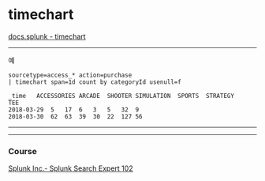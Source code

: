 # timechart

[docs.splunk - timechart](https://docs.splunk.com/Documentation/Splunk/8.2.5/SearchReference/Timechart) 
  
---

예
```
sourcetype=access_* action=purchase 
| timechart span=1d count by categoryId usenull=f
```
```
_time	ACCESSORIES	ARCADE	SHOOTER	SIMULATION	SPORTS	STRATEGY	TEE
2018-03-29	5	17	6	3	5	32	9
2018-03-30	62	63	39	30	22	127	56
```

---
---

### Course
[Splunk Inc.- Splunk Search Expert 102](https://www.coursera.org/learn/splunk-search-expert-102)    
